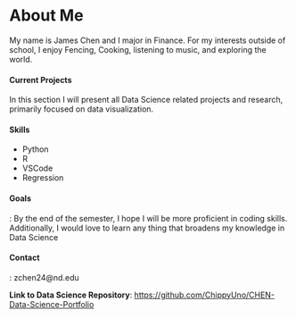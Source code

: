 # About Me

My name is James Chen and I major in Finance. For my interests outside of school, I enjoy Fencing, Cooking, listening to music, and exploring the world. 

#### Current Projects 
In this section I will present all Data Science related projects and research, primarily focused on data visualization. 

#### Skills 
  - Python
  - R
  - VSCode
  - Regression

<h4>Goals</h4>: By the end of the semester, I hope I will be more proficient in coding skills. Additionally, I would love to learn any thing that broadens my knowledge in Data Science

<h4>Contact</h4>: zchen24@nd.edu


**Link to Data Science Repository**: https://github.com/ChippyUno/CHEN-Data-Science-Portfolio 

<!--
**ChippyUno/ChippyUno** is a ✨ _special_ ✨ repository because its `README.md` (this file) appears on your GitHub profile.

Here are some ideas to get you started:

- 🔭 I’m currently working on ...
- 🌱 I’m currently learning ...
- 👯 I’m looking to collaborate on ...
- 🤔 I’m looking for help with ...
- 💬 Ask me about ...
- 📫 How to reach me: ...
- 😄 Pronouns: ...
- ⚡ Fun fact: ...
-->
